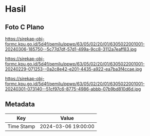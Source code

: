 # Hasil

## Foto C Plano

https://sirekap-obj-formc.kpu.go.id/5d4f/pemilu/ppwp/63/05/02/20/01/6305022001001-20240306-185750--5c77d7df-57d1-499a-9cc8-3112a7eaff83.jpg

https://sirekap-obj-formc.kpu.go.id/5d4f/pemilu/ppwp/63/05/02/20/01/6305022001001-20240229-071253--0a2c8e42-e201-4435-a922-ea7ba3f4ccae.jpg

https://sirekap-obj-formc.kpu.go.id/5d4f/pemilu/ppwp/63/05/02/20/01/6305022001001-20240301-073140--51cf97c6-8775-4986-abbb-07b9bd810d6d.jpg


## Metadata

| Key        | Value               |
| ---------- | ------------------- |
| Time Stamp | 2024-03-06 19:00:00 |



